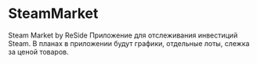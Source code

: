 # SteamMarket
Steam Market by ReSide
Приложение для отслеживания инвестиций Steam. В планах в приложении будут графики, отдельные лоты, слежка за ценой товаров.